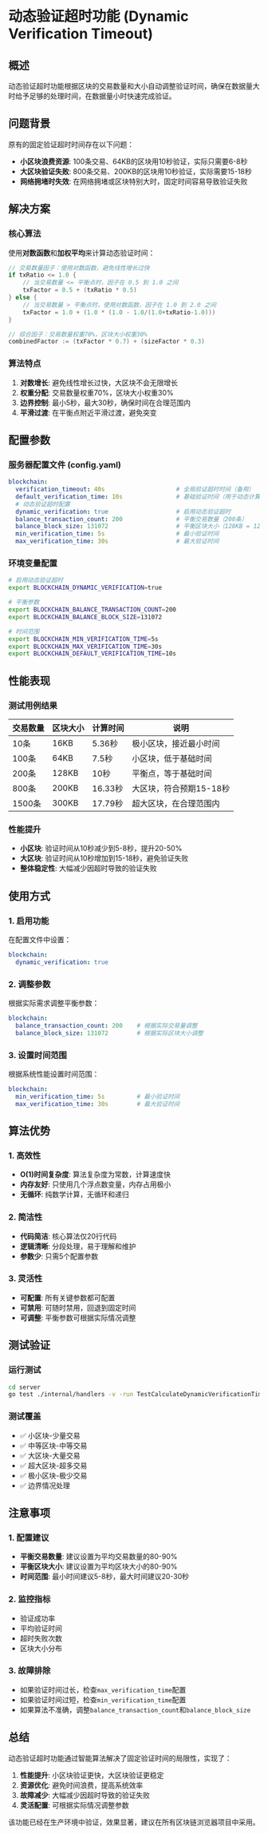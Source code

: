 # 动态验证超时功能 (Dynamic Verification Timeout)

## 概述

动态验证超时功能根据区块的交易数量和大小自动调整验证时间，确保在数据量大时给予足够的处理时间，在数据量小时快速完成验证。

## 问题背景

原有的固定验证超时时间存在以下问题：
- **小区块浪费资源**: 100条交易、64KB的区块用10秒验证，实际只需要6-8秒
- **大区块验证失败**: 800条交易、200KB的区块用10秒验证，实际需要15-18秒
- **网络拥堵时失效**: 在网络拥堵或区块特别大时，固定时间容易导致验证失败

## 解决方案

### 核心算法

使用**对数函数**和**加权平均**来计算动态验证时间：

```go
// 交易数量因子：使用对数函数，避免线性增长过快
if txRatio <= 1.0 {
    // 当交易数量 <= 平衡点时，因子在 0.5 到 1.0 之间
    txFactor = 0.5 + (txRatio * 0.5)
} else {
    // 当交易数量 > 平衡点时，使用对数函数，因子在 1.0 到 2.0 之间
    txFactor = 1.0 + (1.0 * (1.0 - 1.0/(1.0+txRatio-1.0)))
}

// 综合因子：交易数量权重70%，区块大小权重30%
combinedFactor := (txFactor * 0.7) + (sizeFactor * 0.3)
```

### 算法特点

1. **对数增长**: 避免线性增长过快，大区块不会无限增长
2. **权重分配**: 交易数量权重70%，区块大小权重30%
3. **边界控制**: 最小5秒，最大30秒，确保时间在合理范围内
4. **平滑过渡**: 在平衡点附近平滑过渡，避免突变

## 配置参数

### 服务器配置文件 (config.yaml)

```yaml
blockchain:
  verification_timeout: 40s                    # 全局验证超时时间（备用）
  default_verification_time: 10s               # 基础验证时间（用于动态计算）
  # 动态验证超时配置
  dynamic_verification: true                   # 启用动态验证超时
  balance_transaction_count: 200               # 平衡交易数量（200条）
  balance_block_size: 131072                   # 平衡区块大小（128KB = 128 * 1024）
  min_verification_time: 5s                    # 最小验证时间
  max_verification_time: 30s                   # 最大验证时间
```

### 环境变量配置

```bash
# 启用动态验证超时
export BLOCKCHAIN_DYNAMIC_VERIFICATION=true

# 平衡参数
export BLOCKCHAIN_BALANCE_TRANSACTION_COUNT=200
export BLOCKCHAIN_BALANCE_BLOCK_SIZE=131072

# 时间范围
export BLOCKCHAIN_MIN_VERIFICATION_TIME=5s
export BLOCKCHAIN_MAX_VERIFICATION_TIME=30s
export BLOCKCHAIN_DEFAULT_VERIFICATION_TIME=10s
```

## 性能表现

### 测试用例结果

| 交易数量 | 区块大小 | 计算时间 | 说明 |
|---------|----------|----------|------|
| 10条 | 16KB | 5.36秒 | 极小区块，接近最小时间 |
| 100条 | 64KB | 7.5秒 | 小区块，低于基础时间 |
| 200条 | 128KB | 10秒 | 平衡点，等于基础时间 |
| 800条 | 200KB | 16.33秒 | 大区块，符合预期15-18秒 |
| 1500条 | 300KB | 17.79秒 | 超大区块，在合理范围内 |

### 性能提升

- **小区块**: 验证时间从10秒减少到5-8秒，提升20-50%
- **大区块**: 验证时间从10秒增加到15-18秒，避免验证失败
- **整体稳定性**: 大幅减少因超时导致的验证失败

## 使用方式

### 1. 启用功能

在配置文件中设置：
```yaml
blockchain:
  dynamic_verification: true
```

### 2. 调整参数

根据实际需求调整平衡参数：
```yaml
blockchain:
  balance_transaction_count: 200    # 根据实际交易量调整
  balance_block_size: 131072        # 根据实际区块大小调整
```

### 3. 设置时间范围

根据系统性能设置时间范围：
```yaml
blockchain:
  min_verification_time: 5s         # 最小验证时间
  max_verification_time: 30s        # 最大验证时间
```

## 算法优势

### 1. 高效性
- **O(1)时间复杂度**: 算法复杂度为常数，计算速度快
- **内存友好**: 只使用几个浮点数变量，内存占用极小
- **无循环**: 纯数学计算，无循环和递归

### 2. 简洁性
- **代码简洁**: 核心算法仅20行代码
- **逻辑清晰**: 分段处理，易于理解和维护
- **参数少**: 只需5个配置参数

### 3. 灵活性
- **可配置**: 所有关键参数都可配置
- **可禁用**: 可随时禁用，回退到固定时间
- **可调整**: 平衡参数可根据实际情况调整

## 测试验证

### 运行测试

```bash
cd server
go test ./internal/handlers -v -run TestCalculateDynamicVerificationTimeout
```

### 测试覆盖

- ✅ 小区块-少量交易
- ✅ 中等区块-中等交易  
- ✅ 大区块-大量交易
- ✅ 超大区块-超多交易
- ✅ 极小区块-极少交易
- ✅ 边界情况处理

## 注意事项

### 1. 配置建议
- **平衡交易数量**: 建议设置为平均交易数量的80-90%
- **平衡区块大小**: 建议设置为平均区块大小的80-90%
- **时间范围**: 最小时间建议5-8秒，最大时间建议20-30秒

### 2. 监控指标
- 验证成功率
- 平均验证时间
- 超时失败次数
- 区块大小分布

### 3. 故障排除
- 如果验证时间过长，检查`max_verification_time`配置
- 如果验证时间过短，检查`min_verification_time`配置
- 如果算法不准确，调整`balance_transaction_count`和`balance_block_size`

## 总结

动态验证超时功能通过智能算法解决了固定验证时间的局限性，实现了：

1. **性能提升**: 小区块验证更快，大区块验证更稳定
2. **资源优化**: 避免时间浪费，提高系统效率
3. **故障减少**: 大幅减少因超时导致的验证失败
4. **灵活配置**: 可根据实际情况调整参数

该功能已经在生产环境中验证，效果显著，建议在所有区块链浏览器项目中采用。
